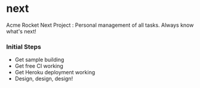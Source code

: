next
====

Acme Rocket Next Project : Personal management of all tasks. Always know what's next!

### Initial Steps

* Get sample building
* Get free CI working
* Get Heroku deployment working
* Design, design, design!

